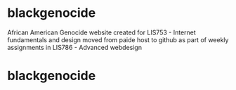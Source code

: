 # blackgenocide
African American Genocide website created for LIS753 - Internet fundamentals and design
moved from paide host to github as part of weekly assignments in LIS786 - Advanced webdesign
# blackgenocide
